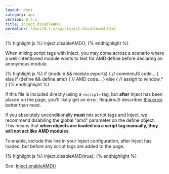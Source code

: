 ```yaml
---
layout: docs
category: api
version: 0.7.x
title: Inject.disableAMD
permalink: /docs/0.7.x/api/inject.disableamd.html
---
```


{% highlight js %}
Inject.disableAMD();
{% endhighlight %}

When mixing script tags with Inject, you may come across a scenario where a well-intentioned module wants to test for AMD define before declaring an anonymous module.

{% highlight js %}
if (module && module.exports) {
  // commonJS code...
}
else if (define && define.amd) {
  // AMD code...
}
else {
  // assign to window.*
}
{% endhighlight %}

If this file is included directly using a `<script>` tag, but **after** Inject has been placed on the page, you'll likely get an error. RequireJS describes [this error](http://requirejs.org/docs/errors.html#mismatch) better than most.

If you absolutely unconditionally **must** mix script tags and Inject, we recommend disabiling the global "amd" parameter on the define object. This means that **when objects are loaded via a script tag manually, they will not act like AMD modules**.

To enable, include this line in your Inject configuration, after Inject has loaded, but before any script tags are added to the page.

{% highlight js %}
Inject.disableAMD(true);
{% endhighlight %}

See: [Inject.enableAMD()](/docs/0.7.x/api/inject.enableamd.html)
